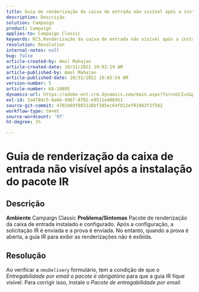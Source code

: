 ```yaml
---
title: Guia de renderização da caixa de entrada não visível após a instalação do pacote IR
description: Descrição
solution: Campaign
product: Campaign
applies-to: Campaign Classic
keywords: KCS,Renderização da caixa de entrada não visível após a instalação do pacote IR
resolution: Resolution
internal-notes: null
bug: false
article-created-by: Amol Mahajan
article-created-date: 10/31/2022 10:02:19 AM
article-published-by: Amol Mahajan
article-published-date: 10/31/2022 10:03:54 AM
version-number: 5
article-number: KA-14805
dynamics-url: https://adobe-ent.crm.dynamics.com/main.aspx?forceUCI=1&pagetype=entityrecord&etn=knowledgearticle&id=81ef1618-0359-ed11-9561-6045bd006079
exl-id: 5a4784c5-8a66-496f-8702-e9511e406951
source-git-commit: 4702b69f883128bf305ec64f012ef01903f3f582
workflow-type: tm+mt
source-wordcount: '97'
ht-degree: 3%

---
```


# Guia de renderização da caixa de entrada não visível após a instalação do pacote IR

## Descrição

<b>Ambiente</b>
Campaign Classic
<b>Problema/Sintomas</b>
Pacote de renderização da caixa de entrada instalado e configurado. Após a configuração, a solicitação IR é enviada e a prova é enviada. No entanto, quando a prova é aberta, a guia IR para exibir as renderizações não é exibida.


## Resolução


Ao verificar a `nmsDelivery` formulário, tem a condição de que o *Entregabilidade por email* *o pacote é obrigatório* para que a guia IR fique visível. Para corrigir isso, instale o *Pacote de entregabilidade por email.*
